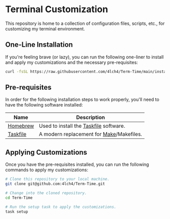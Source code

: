 # Terminal Customization

This repository is home to a collection of configuration files, scripts, etc., for customizing my
terminal environment.

## One-Line Installation

If you're feeling brave (or lazy), you can run the following one-liner to install and apply my customizations and the necessary pre-requisites:

```bash
curl -fsSL https://raw.githubusercontent.com/4lch4/Term-Time/main/install.sh | bash
```

## Pre-requisites

In order for the following installation steps to work properly, you'll need to have the following software installed:

| Name          | Description                                   |
| ------------- | --------------------------------------------- |
| [Homebrew][0] | Used to install the [Taskfile][1] software.   |
| [Taskfile][1] | A modern replacement for [Make][2]/Makefiles. |

## Applying Customizations

Once you have the pre-requisites installed, you can run the following commands to apply my customizations:

```bash
# Clone this repository to your local machine.
git clone git@github.com:4lch4/Term-Time.git

# Change into the cloned repository.
cd Term-Time

# Run the setup task to apply the customizations.
task setup
```

[0]: https://brew.sh
[1]: https://taskfile.dev
[2]: https://www.gnu.org/software/make
